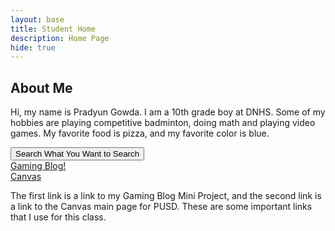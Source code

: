 ```yaml
---
layout: base
title: Student Home 
description: Home Page
hide: true
---
```


<div>
    <p><h2>About Me</h2>Hi, my name is Pradyun Gowda. I am a 10th grade boy at DNHS. Some of my hobbies are playing competitive badminton, doing math and playing video games. My favorite food is pizza, and my favorite color is blue.</p>
    <button onclick="window.open('https://www.wikipedia.org/', '_blank');">Search What You Want to Search</button>
</div>
<div>
    <a href="http://127.0.0.1:4100/PradyunCSP_/2024/08/21/miniproject_IPYNB_2_.html">Gaming Blog!</a><br>
    <a href="https://poway.instructure.com/">Canvas</a>
    <p>The first link is a link to my Gaming Blog Mini Project, and the second link is a link to the Canvas main page for PUSD. These are some important links that I use for this class.</p>
</div>